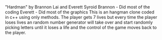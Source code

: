 "Hardman" by Brannon Lai and Everett Syroid Brannon - Did most of the coding Everett - Did most of the graphics This is an hangman clone coded in c++ using only methods. The player gets 7 lives but every time the player loses lives an random number generator will take over and start randomly picking letters until it loses a life and the control of the game moves back to the player.
